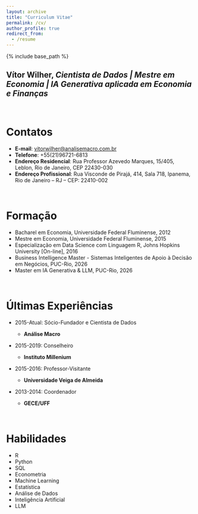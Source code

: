 ```yaml
---
layout: archive
title: "Curriculum Vitae"
permalink: /cv/
author_profile: true
redirect_from:
  - /resume
---
```


{% include base_path %}

<h2><b>Vítor Wilher</b>, <i>Cientista de Dados | Mestre em Economia | IA Generativa aplicada em Economia e Finanças </i></h2>
&nbsp;

Contatos
======
* **E-mail**: vitorwilher@analisemacro.com.br
* **Telefone**: +55(21)96721-6813
* **Endereço Residencial**: Rua Professor Azevedo Marques, 15/405, Leblon, Rio de Janeiro, CEP 22430-030
* **Endereço Profissional**: Rua Visconde de Pirajá, 414, Sala 718, Ipanema, Rio de Janeiro – RJ – CEP: 22410-002

&nbsp;

Formação
======
* Bacharel em Economia, Universidade Federal Fluminense, 2012
* Mestre em Economia, Universidade Federal Fluminense, 2015
* Especialização em Data Science com Linguagem R, Johns Hopkins University [On-line], 2016
* Business Intelligence Master - Sistemas Inteligentes de Apoio à Decisão em Negócios, PUC-Rio, 2026
* Master em IA Generativa & LLM, PUC-Rio, 2026

&nbsp;

Últimas Experiências
======
* 2015-Atual: Sócio-Fundador e Cientista de Dados
  * **Análise Macro**

* 2015-2019: Conselheiro
  * **Instituto Millenium**

* 2015-2016: Professor-Visitante
  * **Universidade Veiga de Almeida**

* 2013-2014: Coordenador
  * **GECE/UFF**

&nbsp;

Habilidades
======
* R
* Python
* SQL
* Econometria
* Machine Learning
* Estatística
* Análise de Dados
* Inteligência Artificial
* LLM
  
&nbsp;

